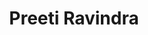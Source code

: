 ---
title: Preeti Ravindra
description: Data, Math & Software for Security
background: "images/black_and_gold.jpg"
logo: "images/logo.png"
socialshare: true
---